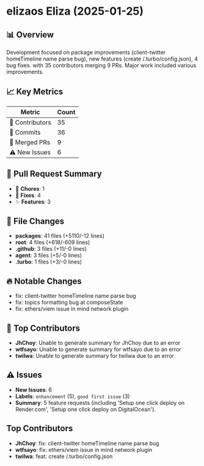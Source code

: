 # elizaos Eliza (2025-01-25)
    
## 📊 Overview
Development focused on package improvements (client-twitter homeTimeline name parse bug), new features (create /.turbo/config.json), 4 bug fixes. with 35 contributors merging 9 PRs. Major work included various improvements.

## 📈 Key Metrics
| Metric | Count |
|---------|--------|
| 👥 Contributors | 35 |
| 📝 Commits | 36 |
| 🔄 Merged PRs | 9 |
| ⚠️ New Issues | 6 |

## 🔄 Pull Request Summary
- 🧹 **Chores**: 1
- 🐛 **Fixes**: 4
- ✨ **Features**: 3

## 📁 File Changes
- **packages**: 41 files (+5110/-12 lines)
- **root**: 4 files (+618/-609 lines)
- **.github**: 3 files (+11/-0 lines)
- **agent**: 3 files (+5/-0 lines)
- **.turbo**: 1 files (+3/-0 lines)

## 🔥 Notable Changes
- fix: client-twitter homeTimeline name parse bug
- fix: topics formatting bug at composeState
- fix: ethers/viem issue in mind network plugin

## 👥 Top Contributors
- **JhChoy**: Unable to generate summary for JhChoy due to an error
- **wtfsayo**: Unable to generate summary for wtfsayo due to an error
- **twilwa**: Unable to generate summary for twilwa due to an error

## ⚠️ Issues
- **New Issues**: 6
- **Labels**: `enhancement` (5), `good first issue` (3)
- **Summary**: 5 feature requests (including 'Setup one click deploy on Render.com', 'Setup one click deploy on DigitalOcean').

## Top Contributors
- **JhChoy**: fix: client-twitter homeTimeline name parse bug
- **wtfsayo**: fix: ethers/viem issue in mind network plugin
- **twilwa**: feat: create /.turbo/config.json